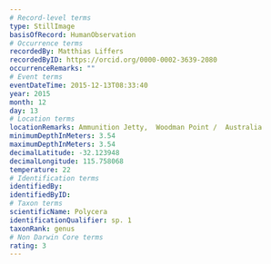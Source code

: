 ```yaml
---
# Record-level terms
type: StillImage
basisOfRecord: HumanObservation
# Occurrence terms
recordedBy: Matthias Liffers
recordedByID: https://orcid.org/0000-0002-3639-2080
occurrenceRemarks: ""
# Event terms
eventDateTime: 2015-12-13T08:33:40
year: 2015
month: 12
day: 13
# Location terms
locationRemarks: Ammunition Jetty,  Woodman Point /  Australia
minimumDepthInMeters: 3.54
maximumDepthInMeters: 3.54
decimalLatitude: -32.123948
decimalLongitude: 115.758068
temperature: 22
# Identification terms
identifiedBy: 
identifiedByID: 
# Taxon terms
scientificName: Polycera
identificationQualifier: sp. 1
taxonRank: genus
# Non Darwin Core terms
rating: 3
---
```

